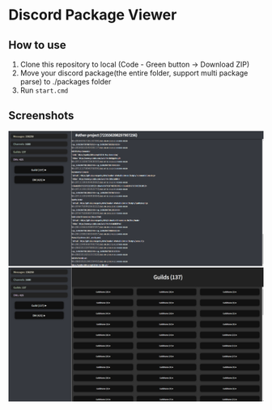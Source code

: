 # Discord Package Viewer
## How to use
1. Clone this repository to local (Code - Green button -> Download ZIP)
2. Move your discord package(the entire folder, support multi package parse) to ./packages folder
3. Run <code>start.cmd</code>
## Screenshots
![screenshot1](./resources/sample1.png)
![screenshot2](./resources/sample2.png)